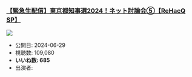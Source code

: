 ### [【緊急生配信】東京都知事選2024！ネット討論会⑤【ReHacQ SP】](https://www.youtube.com/watch?v=4gynzZY7KIU)
[![](https://img.youtube.com/vi/4gynzZY7KIU/sddefault.jpg)](https://www.youtube.com/watch?v=4gynzZY7KIU)
-   公開日: 2024-06-29
-   視聴数: 109,080
-   **いいね数: 685**
-   出演者: 
